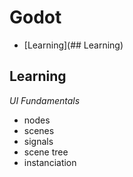 # Godot

* [Learning](## Learning)

## Learning
*UI*
*Fundamentals*
- nodes
- scenes
- signals
- scene tree
- instanciation
